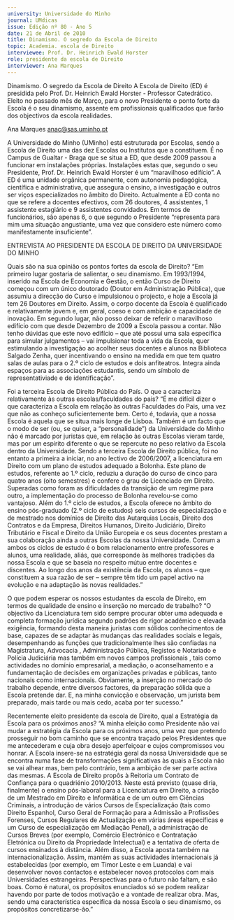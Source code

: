 ```yaml
---
university: Universidade do Minho
journal: UMdicas
issue: Edição nº 80 - Ano 5
date: 21 de Abril de 2010
title: Dinamismo. O segredo da Escola de Direito
topic: Academia. escola de Direito
interviewee: Prof. Dr. Heinrich Ewald Horster
role: presidente da escola de Direito
interviewer: Ana Marques
---
```




Dinamismo. O segredo da Escola de Direito
A Escola de Direito (ED) é presidida pelo Prof. Dr. Heinrich Ewald
Horster - Professor Catedrático. Eleito no passado mês de Março,
para o novo Presidente o ponto forte da Escola é o seu dinamismo,
assente em profissionais qualificados que farão dos objectivos da escola
realidades.


Ana Marques
anac@sas.uminho.pt


A Universidade do Minho
(UMinho) está estruturada por
Escolas, sendo a Escola de Direito
uma das dez Escolas ou
Institutos que a constituem. É no
Campus de Gualtar - Braga que se
situa a ED, que desde 2009
passou a funcionar em
instalações próprias. Instalações
estas que, segundo o seu
Presidente, Prof. Dr. Heinrich
Ewald Horster é um “maravilhoso
edifício”. A ED é uma unidade
orgânica permanente, com
autonomia pedagógica, científica
e administrativa, que assegura o
ensino, a investigação e outros
ser viços especializados no
âmbito do Direito.
Actualmente a ED conta no que se
refere a docentes efectivos, com
26 doutores, 4 assistentes, 1
assistente estagiário e 9
assistentes convidados. Em
termos de funcionários, são
apenas 6, o que segundo o
Presidente “representa para mim
uma situação angustiante, uma
vez que considero este número
como manifestamente
insuficiente”.


ENTREVISTA AO
PRESIDENTE DA
ESCOLA DE DIREITO DA
UNIVERSIDADE DO
MINHO


Quais são na sua opinião os
pontos fortes da escola de
Direito?
“Em primeiro lugar
gostaria de salientar, o
seu dinamismo.
Em 1993/1994, inserido na
Escola de Economia e Gestão, o
então Curso de Direito começou
com um único doutorado (Doutor
em Administração Pública), que
assumiu a direcção do Curso e
impulsionou o projecto, e hoje a
Escola já tem 26 Doutores em
Direito.
Assim, o corpo docente
da Escola é qualificado
e relativamente jovem
e, em geral, coeso e
com ambição e
capacidade de
inovação.
Em segundo lugar, não posso
deixar de referir o maravilhoso
edifício com que desde Dezembro
de 2009 a Escola passou a contar.
Não tenho dúvidas que
este novo edifício –
que até possui uma
sala específica para
simular julgamentos –
vai impulsionar toda a
vida da Escola, quer
estimulando a
investigação ao
acolher seus docentes
e alunos na Biblioteca
Salgado Zenha, quer
incentivando o ensino
na medida em que tem quatro
salas de aulas para o 2.º ciclo de
estudos e dois anfiteatros.
Integra ainda espaços para as
associações estudantis,
sendo um símbolo de
representativiade e de
identificação”.


Foi a terceira Escola de Direito
Pública do País. O que a
caracteriza relativamente às
outras escolas/faculdades do
país?
“É me difícil dizer o que
caracteriza a Escola em relação
às outras Faculdades do Pais,
uma vez que não as conheço
suficientemente bem. Certo é,
todavia, que a nossa Escola é
aquela que se situa mais longe de
Lisboa. Também é um facto que o
modo de ser (ou, se quiser, a
“personalidade”) da Universidade
do Minho não é marcado por
juristas que, em relação às outras
Escolas vieram tarde, mas por um
espírito diferente o que se
repercute no peso relativo da
Escola dentro da Universidade.
Sendo a terceira Escola de Direito
pública, foi no entanto a primeira
a iniciar, no ano lectivo de
2006/2007, a licenciatura em
Direito com um plano de estudos
adequado a Bolonha. Este plano
de estudos, referente ao 1.º ciclo,
reduziu a duração do curso de
cinco para quatro anos (oito
semestres) e confere o grau de
Licenciado em Direito. Superadas
como foram as dificuldades da
transição de um regime para
outro, a implementação do
processo de Bolonha revelou-se
como vantajoso. Além do 1.º ciclo
de estudos, a Escola oferece no
âmbito do ensino pós-graduado
(2.º ciclo de estudos) seis cursos
de especialização e de mestrado
nos domínios de Direito das
Autarquias Locais, Direito dos
Contratos e da Empresa, Direitos
Humanos, Direito Judiciário,
Direito Tributário e Fiscal e Direito
da União Europeia e os seus
docentes prestam a sua 
colaboração ainda a outras
Escolas da nossa Universidade.
Comum a ambos os
ciclos de estudo é o
bom relacionamento
entre professores e
alunos, uma realidade,
aliás, que corresponde
às melhores tradições
da nossa Escola e que
se baseia no respeito
mútuo entre docentes
e discentes.
Ao longo dos anos da existência
da Escola, os alunos – que
constituem a sua razão de ser –
sempre têm tido um papel activo
na evolução e na adaptação às
novas realidades.”


O que podem esperar os nossos
estudantes da escola de Direito,
em termos de qualidade de
ensino e inserção no mercado de
trabalho?
“O objectivo da Licenciatura tem
sido sempre procurar obter uma
adequada e completa formação
jurídica segundo padrões de rigor
académico e elevada exigência,
formando desta maneira juristas
com sólidos conhecimentos de
base, capazes de se adaptar às
mudanças das realidades sociais
e legais, desempenhando as
funções que tradicionalmente
lhes são confiadas na
Magistratura, Advocacia ,
Administração Pública, Registos
e Notariado e Polícia Judiciária
mas também em novos campos
profissionais , tais como
actividades no domínio
empresarial, a mediação, o
aconselhamento e a
fundamentação de decisões em
organizações privadas e
públicas, tanto nacionais como
internacionais.
Obviamente, a inserção no
mercado do trabalho depende,
entre diversos factores, da
preparação sólida que a Escola
pretende dar.
E, na minha convicção
e observação, um
jurista bem preparado,
mais tarde ou mais
cedo, acaba por ter
sucesso.”


Recentemente eleito presidente
da escola de Direito, qual a
Estratégia da Escola para os
próximos anos?
“A minha eleição como Presidente
não vai mudar a estratégia da
Escola para os próximos anos,
uma vez que pretendo prosseguir
no bom caminho que se encontra
traçado pelos Presidentes que
me antecederam e cuja obra
desejo aperfeiçoar e cujos
compromissos vou honrar. A
Escola insere-se na estratégia
geral da nossa Universidade que
se encontra numa fase de
transformações significativas às
quais a Escola não se vai alhear
mas, bem pelo contrário, tem a
ambição de ser parte activa das
mesmas.
A Escola de Direito propôs à
Reitoria um Contrato de 
Confiança para o quadriénio
2010/2013. Neste está previsto
(quase diria, finalmente) o
ensino pós-laboral para a
Licenciatura em Direito, a criação
de um Mestrado em Direito e
Informática e de um outro em
Ciências Criminais, a introdução
de vários Cursos de
Especialização (tais como Direito
Espanhol, Curso Geral de
Formação para a Admissão a
Profissões Forenses, Cursos
Regulares de Actualização em
várias áreas específicas e um
Curso de especialização em
Mediação Penal), a
administração de Cursos Breves
(por exemplo, Comércio
Electrónico e Contratação
Eletrónica ou Direito da
Propriedade Intelectual) e a
tentativa de oferta de cursos
ensinados à distância.
Além disso, a Escola aposta
também na internacionalização.
Assim, mantém as suas
actividades internacionais já
estabelecidas (por exemplo, em
Timor Leste e em Luanda) e vai
desenvolver novos contactos e
estabelecer novos protocolos
com mais Universidades
estrangeiras. Perspectivas para o
futuro não faltam, e são boas.
Como é natural, os
propósitos enunciados
só se podem realizar
havendo por parte de
todos motivação e a
vontade de realizar
obra. Mas, sendo uma
característica
específica da nossa
Escola o seu
dinamismo, os
propósitos concretizarse-ão.”